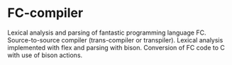 # FC-compiler
Lexical analysis and parsing of fantastic programming language FC. Source-to-source compiler (trans-compiler or transpiler). Lexical analysis implemented with flex and parsing with bison. Conversion of FC code to C with use of bison  actions.
